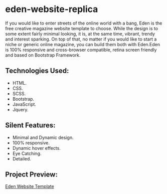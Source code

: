 # eden-website-replica

If you would like to enter streets of the online world with a bang, Eden is the free creative magazine website template to choose. While the design is to some extent fairly minimal looking, it is, at the same time, vibrant, trendy and interest sparking. On top of that, no matter if you would like to start a niche or generic online magazine, you can build them both with Eden.Eden is 100% responsive and cross-browser compatible, retina screen friendly and based on Bootstrap Framework.

## Technologies Used:

* HTML.
* CSS.
* SCSS.
* Bootstrap.
* JavaScript.
* Jquery.

## Silent Features:

* Minimal and Dynamic design.
* 100% responsive.
* Dynamic hover effects.
* Eye Catching.
* Detailed.

## Project Preview:

[Eden Website Template](https://ali-tahir4024.github.io/eden-website-replica/)
